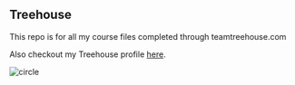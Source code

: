 ## Treehouse

This repo is for all my course files completed through teamtreehouse.com

Also checkout my Treehouse profile [here](https://teamtreehouse.com/g3m1n1).

![circle](https://user-images.githubusercontent.com/9412417/29393362-d814ace2-8335-11e7-86c8-b1e1d67b0eb9.jpeg)
